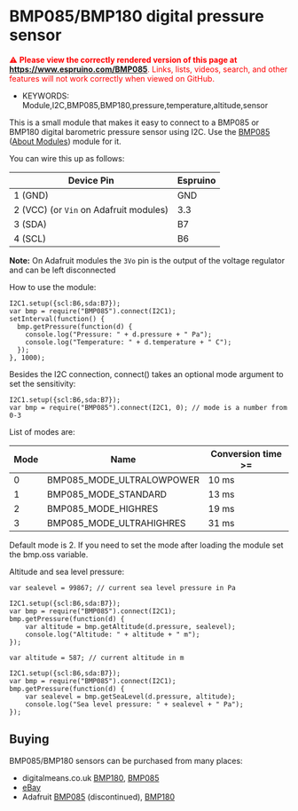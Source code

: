 <!--- Copyright (c) 2014 Lars Toft Jacobsen. See the file LICENSE for copying permission. -->
BMP085/BMP180 digital pressure sensor
================================

<span style="color:red">:warning: **Please view the correctly rendered version of this page at https://www.espruino.com/BMP085**. Links, lists, videos, search, and other features will not work correctly when viewed on GitHub.</span>

* KEYWORDS: Module,I2C,BMP085,BMP180,pressure,temperature,altitude,sensor

This is a small module that makes it easy to connect to a BMP085 or BMP180 digital barometric pressure sensor using I2C.
Use the [BMP085](/modules/BMP085.js) ([About Modules](/Modules)) module for it.

You can wire this up as follows:

| Device Pin | Espruino |
| ---------- | -------- |
| 1 (GND)    | GND      |
| 2 (VCC) (or `Vin` on Adafruit modules)    | 3.3      |
| 3 (SDA)    | B7       |
| 4 (SCL)    | B6       |

**Note:** On Adafruit modules the `3Vo` pin is the output of the voltage regulator and can be left disconnected

How to use the module:

```
I2C1.setup({scl:B6,sda:B7});
var bmp = require("BMP085").connect(I2C1);
setInterval(function() {
  bmp.getPressure(function(d) {
    console.log("Pressure: " + d.pressure + " Pa");
    console.log("Temperature: " + d.temperature + " C");
  });
}, 1000);
```

Besides the I2C connection, connect() takes an optional mode argument to set the sensitivity:

```
I2C1.setup({scl:B6,sda:B7});
var bmp = require("BMP085").connect(I2C1, 0); // mode is a number from 0-3
```

List of modes are:

| Mode | Name                       | Conversion time >= |
| ---- | -------------------------- | ------------------ |
| 0    | BMP085_MODE_ULTRALOWPOWER  | 10 ms              |
| 1    | BMP085_MODE_STANDARD       | 13 ms              |
| 2    | BMP085_MODE_HIGHRES        | 19 ms              |
| 3    | BMP085_MODE_ULTRAHIGHRES   | 31 ms              |

Default mode is 2. If you need to set the mode after loading the module set the bmp.oss variable.

Altitude and sea level pressure:

```
var sealevel = 99867; // current sea level pressure in Pa

I2C1.setup({scl:B6,sda:B7});
var bmp = require("BMP085").connect(I2C1);
bmp.getPressure(function(d) {
    var altitude = bmp.getAltitude(d.pressure, sealevel);
    console.log("Altitude: " + altitude + " m");
});
```

```
var altitude = 587; // current altitude in m

I2C1.setup({scl:B6,sda:B7});
var bmp = require("BMP085").connect(I2C1);
bmp.getPressure(function(d) {
    var sealevel = bmp.getSeaLevel(d.pressure, altitude);
    console.log("Sea level pressure: " + sealevel + " Pa");
});
```

Buying
-----

BMP085/BMP180 sensors can be purchased from many places:

* digitalmeans.co.uk [BMP180](https://digitalmeans.co.uk/shop/index.php?route=product/search&tag=bmp180), [BMP085](https://digitalmeans.co.uk/shop/index.php?route=product/search&tag=bmp085)
* [eBay](http://www.ebay.com/sch/i.html?_nkw=BMP180&_sacat=92074)
* Adafruit [BMP085](http://www.adafruit.com/products/391) (discontinued), [BMP180](http://www.adafruit.com/products/1603)


